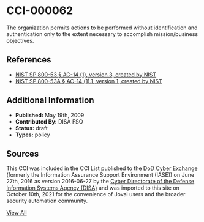 # CCI-000062

The organization permits actions to be performed without identification and authentication only to the extent necessary to accomplish mission/business objectives.

## References ##

* [NIST SP 800-53 § AC-14 (1), version 3, created by NIST](http://csrc.nist.gov/publications/PubsSPs.html)
* [NIST SP 800-53A § AC-14 (1).1, version 1, created by NIST](http://csrc.nist.gov/publications/PubsSPs.html)


## Additional Information ##

* **Published:** May 19th, 2009
* **Contributed By:** DISA FSO
* **Status:** draft
* **Types:** policy

## Sources ##

This CCI was included in the CCI List published to the [DoD Cyber Exchange](https://public.cyber.mil/stigs/cci/)
(formerly the Information Assurance Support Environment (IASE)) on June 27th, 2016 as version
2016-06-27 by the [Cyber Directorate of the Defense Information Systems Agency (DISA)](https://public.cyber.mil/about-cyber/)
and was imported to this site on October 10th, 2021 for the convenience of Joval users and the broader
security automation community.

[View All](../README.md)
